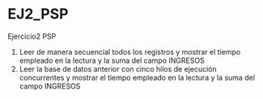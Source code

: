 # EJ2_PSP
Ejercicio2 PSP
  1. Leer de manera secuencial todos los registros y mostrar el tiempo
  empleado en la lectura y la suma del
  campo INGRESOS
  2. Leer la base de datos anterior con cinco hilos de ejecución concurrentes
  y mostrar el tiempo empleado en la lectura y la suma del campo INGRESOS
